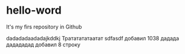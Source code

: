 # hello-word
It's my firs repository in Github

dadadadaadadajkddkj Трататататаатат
sdfasdf
добавил 1038
дадада дадададад
добавил 8 строку
